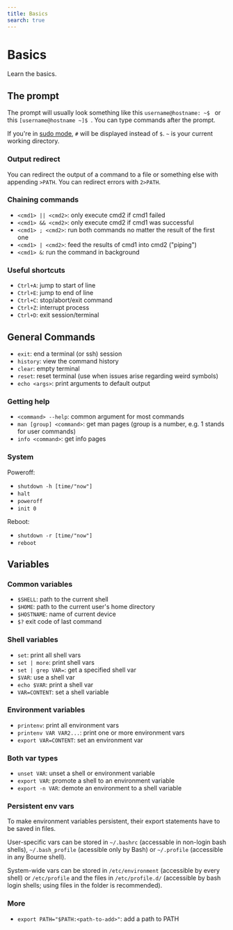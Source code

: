 ```yaml
---
title: Basics
search: true
---
```


# Basics

Learn the basics.

## The prompt

The prompt will usually look something like this `username@hostname: ~$ ` or this `[username@hostname ~]$ `.
You can type commands after the prompt.

If you're in [sudo mode](3-users-and-authentication.md#elevated-privileges--switching-users), `#` will be displayed
instead of `$`. `~` is your current working directory.

### Output redirect

You can redirect the output of a command to a file or something else with appending `>PATH`.
You can redirect errors with `2>PATH`.

### Chaining commands

- `<cmd1> || <cmd2>`: only execute cmd2 if cmd1 failed
- `<cmd1> && <cmd2>`: only execute cmd2 if cmd1 was successful
- `<cmd1> ; <cmd2>`: run both commands no matter the result of the first one
- `<cmd1> | <cmd2>`: feed the results of cmd1 into cmd2 ("piping")
- `<cmd1> &`: run the command in background

### Useful shortcuts

- `Ctrl+A`: jump to start of line
- `Ctrl+E`: jump to end of line
- `Ctrl+C`: stop/abort/exit command
- `Ctrl+Z`: interrupt process
- `Ctrl+D`: exit session/terminal

## General Commands

- `exit`: end a terminal (or ssh) session
- `history`: view the command history
- `clear`: empty terminal
- `reset`: reset terminal (use when issues arise regarding weird symbols)
- `echo <args>`: print arguments to default output

### Getting help

- `<command> --help`: common argument for most commands
- `man [group] <command>`: get man pages (group is a number, e.g. 1 stands for user commands)
- `info <command>`: get info pages

### System

Poweroff:
- `shutdown -h [time/"now"]`
- `halt`
- `poweroff`
- `init 0`

Reboot:
- `shutdown -r [time/"now"]`
- `reboot`

## Variables

### Common variables

- `$SHELL`: path to the current shell
- `$HOME`: path to the current user's home directory
- `$HOSTNAME`: name of current device
- `$?` exit code of last command

### Shell variables

- `set`: print all shell vars
- `set | more`: print shell vars
- `set | grep VAR=`: get a specified shell var
- `$VAR`: use a shell var
- `echo $VAR`: print a shell var
- `VAR=CONTENT`: set a shell variable

### Environment variables

- `printenv`: print all environment vars
- `printenv VAR VAR2...`: print one or more environment vars
- `export VAR=CONTENT`: set an environment var

### Both var types

- `unset VAR`: unset a shell or environment variable
- `export VAR`: promote a shell to an environment variable
- `export -n VAR`: demote an environment to a shell variable

### Persistent env vars

To make environment variables persistent, their export statements have to be saved in files.

User-specific vars can be stored in `~/.bashrc` (accessable in non-login bash shells), `~/.bash_profile` (acessible only
by Bash) or `~/.profile` (accessible in any Bourne shell).

System-wide vars can be stored in `/etc/environment` (accessible by every shell) or `/etc/profile` and the files
in `/etc/profile.d/` (accessible by bash login shells; using files in the folder is recommended).

### More

- `export PATH="$PATH:<path-to-add>"`: add a path to PATH

